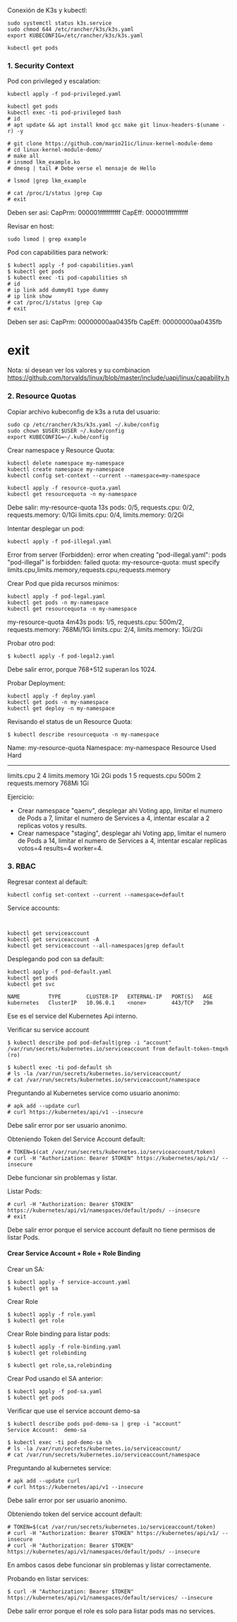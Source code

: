 Conexión de K3s y kubectl:
```
sudo systemctl status k3s.service
sudo chmod 644 /etc/rancher/k3s/k3s.yaml
export KUBECONFIG=/etc/rancher/k3s/k3s.yaml

kubectl get pods
```


### 1. Security Context
Pod con privileged y escalation:
```
kubectl apply -f pod-privileged.yaml

kubectl get pods
kubectl exec -ti pod-privileged bash
# id
# apt update && apt install kmod gcc make git linux-headers-$(uname -r) -y

# git clone https://github.com/mario21ic/linux-kernel-module-demo
# cd linux-kernel-module-demo/
# make all
# insmod lkm_example.ko
# dmesg | tail # Debe verse el mensaje de Hello

# lsmod |grep lkm_example

# cat /proc/1/status |grep Cap
# exit
```
Deben ser asi:
CapPrm:	000001ffffffffff
CapEff:	000001ffffffffff

Revisar en host:
```
sudo lsmod | grep example
```

Pod con capabilities para network:
```
$ kubectl apply -f pod-capabilities.yaml
$ kubectl get pods
$ kubectl exec -ti pod-capabilities sh
# id
# ip link add dummy01 type dummy
# ip link show
# cat /proc/1/status |grep Cap
# exit
```
Deben ser asi:
CapPrm: 00000000aa0435fb
CapEff: 00000000aa0435fb
# exit


Nota: si desean ver los valores y su combinacion https://github.com/torvalds/linux/blob/master/include/uapi/linux/capability.h 



### 2. Resource Quotas
Copiar archivo kubeconfig de k3s a ruta del usuario:
```
sudo cp /etc/rancher/k3s/k3s.yaml ~/.kube/config
sudo chown $USER:$USER ~/.kube/config
export KUBECONFIG=~/.kube/config
```

Crear namespace y Resource Quota:
```
kubectl delete namespace my-namespace 
kubectl create namespace my-namespace 
kubectl config set-context --current --namespace=my-namespace

kubectl apply -f resource-quota.yaml
kubectl get resourcequota -n my-namespace
```
Debe salir:
my-resource-quota   13s   pods: 0/5, requests.cpu: 0/2, requests.memory: 0/1Gi   limits.cpu: 0/4, limits.memory: 0/2Gi

Intentar desplegar un pod:
```
kubectl apply -f pod-illegal.yaml
```
Error from server (Forbidden): error when creating "pod-illegal.yaml": pods "pod-illegal" is forbidden: failed quota: my-resource-quota: must specify limits.cpu,limits.memory,requests.cpu,requests.memory


Crear Pod que pida recursos minimos:
```
kubectl apply -f pod-legal.yaml
kubectl get pods -n my-namespace
kubectl get resourcequota -n my-namespace
```
my-resource-quota   4m43s   pods: 1/5, requests.cpu: 500m/2, requests.memory: 768Mi/1Gi   limits.cpu: 2/4, limits.memory: 1Gi/2Gi

Probar otro pod:
```
$ kubectl apply -f pod-legal2.yaml
```
Debe salir error, porque 768+512 superan los 1024.


Probar Deployment:
```
kubectl apply -f deploy.yaml
kubectl get pods -n my-namespace
kubectl get deploy -n my-namespace
```

Revisando el status de un Resource Quota:
```
$ kubectl describe resourcequota -n my-namespace
```
Name:            my-resource-quota
Namespace:       my-namespace
Resource         Used   Hard
--------         ----   ----
limits.cpu       2      4
limits.memory    1Gi    2Gi
pods             1      5
requests.cpu     500m   2
requests.memory  768Mi  1Gi


Ejercicio:
* Crear namespace "qaenv", desplegar ahi Voting app, limitar el numero de Pods a 7, limitar el numero de Services a 4, intentar escalar a 2 replicas votos y results.
* Crear namespace "staging", desplegar ahi Voting app, limitar el numero de Pods a 14, limitar el numero de Services a 4, intentar escalar replicas votos=4 results=4 worker=4.

### 3. RBAC
Regresar context al default:
```
kubectl config set-context --current --namespace=default
```

Service accounts:
```


kubectl get serviceaccount
kubectl get serviceaccount -A
kubectl get serviceaccount --all-namespaces|grep default
```

Desplegando pod con sa default:
```
kubectl apply -f pod-default.yaml
kubectl get pods
kubectl get svc

NAME         TYPE        CLUSTER-IP   EXTERNAL-IP   PORT(S)   AGE
kubernetes   ClusterIP   10.96.0.1    <none>        443/TCP   29m
```
Ese es el service del Kubernetes Api interno.

Verificar su service account
```
$ kubectl describe pod pod-default|grep -i "account"
/var/run/secrets/kubernetes.io/serviceaccount from default-token-tmqxh (ro)

$ kubectl exec -ti pod-default sh
# ls -la /var/run/secrets/kubernetes.io/serviceaccount/
# cat /var/run/secrets/kubernetes.io/serviceaccount/namespace
```

Preguntando al Kubernetes service como usuario anonimo:
```
# apk add --update curl
# curl https://kubernetes/api/v1 --insecure
```
Debe salir error por ser usuario anonimo.

Obteniendo Token del Service Account default:
```
# TOKEN=$(cat /var/run/secrets/kubernetes.io/serviceaccount/token)
# curl -H "Authorization: Bearer $TOKEN" https://kubernetes/api/v1/ --insecure
```
Debe funcionar sin problemas y listar.

Listar Pods:
```
# curl -H "Authorization: Bearer $TOKEN" https://kubernetes/api/v1/namespaces/default/pods/ --insecure
# exit
```
Debe salir error porque el service account default no tiene permisos de listar Pods.

#### Crear Service Account + Role + Role Binding
Crear un SA:
```
$ kubectl apply -f service-account.yaml
$ kubectl get sa
```

Crear Role
```
$ kubectl apply -f role.yaml
$ kubectl get role
```


Crear Role binding para listar pods:
```
$ kubectl apply -f role-binding.yaml
$ kubectl get rolebinding

$ kubectl get role,sa,rolebinding
```

Crear Pod usando el SA anterior:
```
$ kubectl apply -f pod-sa.yaml
$ kubectl get pods
```

Verificar que use el service account demo-sa
```
$ kubectl describe pods pod-demo-sa | grep -i "account"
Service Account:  demo-sa

$ kubectl exec -ti pod-demo-sa sh
# ls -la /var/run/secrets/kubernetes.io/serviceaccount/
# cat /var/run/secrets/kubernetes.io/serviceaccount/namespace
```

Preguntando al kubernetes service:
```
# apk add --update curl
# curl https://kubernetes/api/v1 --insecure
```
Debe salir error por ser usuario anonimo.

Obteniendo token del service account default:
```
# TOKEN=$(cat /var/run/secrets/kubernetes.io/serviceaccount/token)
# curl -H "Authorization: Bearer $TOKEN" https://kubernetes/api/v1/ --insecure
# curl -H "Authorization: Bearer $TOKEN" https://kubernetes/api/v1/namespaces/default/pods/ --insecure
```
En ambos casos debe funcionar sin problemas y listar correctamente.

Probando en listar services:
```
$ curl -H "Authorization: Bearer $TOKEN" https://kubernetes/api/v1/namespaces/default/services/ --insecure
```
Debe salir error porque el role es solo para listar pods mas no services.